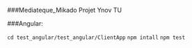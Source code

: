 ###Mediateque_Mikado
Projet Ynov TU

###Angular:

`cd test_angular/test_angular/ClientApp`
`npm intall`
`npm test`
